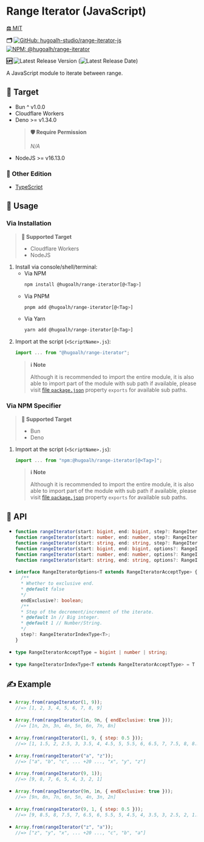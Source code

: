 # Range Iterator (JavaScript)

[**⚖️** MIT](./LICENSE.md)

**🗂️**
[![GitHub: hugoalh-studio/range-iterator-js](https://img.shields.io/badge/hugoalh--studio/range--iterator--js-181717?logo=github&logoColor=ffffff&style=flat "GitHub: hugoalh-studio/range-iterator-js")](https://github.com/hugoalh-studio/range-iterator-js)
[![NPM: @hugoalh/range-iterator](https://img.shields.io/badge/@hugoalh/range--iterator-CB3837?logo=npm&logoColor=ffffff&style=flat "NPM: @hugoalh/range-iterator")](https://www.npmjs.com/package/@hugoalh/range-iterator)

**🆙** ![Latest Release Version](https://img.shields.io/github/release/hugoalh-studio/range-iterator-js?sort=semver&color=2187C0&label=&style=flat "Latest Release Version") (![Latest Release Date](https://img.shields.io/github/release-date/hugoalh-studio/range-iterator-js?color=2187C0&label=&style=flat "Latest Release Date"))

A JavaScript module to iterate between range.

## 🎯 Target

- Bun ^ v1.0.0
- Cloudflare Workers
- Deno >= v1.34.0
  > **🛡️ Require Permission**
  >
  > *N/A*
- NodeJS >= v16.13.0

### 🔗 Other Edition

- [TypeScript](https://github.com/hugoalh-studio/range-iterator-ts)

## 🔰 Usage

### Via Installation

> **🎯 Supported Target**
>
> - Cloudflare Workers
> - NodeJS

1. Install via console/shell/terminal:
    - Via NPM
      ```sh
      npm install @hugoalh/range-iterator[@<Tag>]
      ```
    - Via PNPM
      ```sh
      pnpm add @hugoalh/range-iterator[@<Tag>]
      ```
    - Via Yarn
      ```sh
      yarn add @hugoalh/range-iterator[@<Tag>]
      ```
2. Import at the script (`<ScriptName>.js`):
    ```js
    import ... from "@hugoalh/range-iterator";
    ```
    > **ℹ️ Note**
    >
    > Although it is recommended to import the entire module, it is also able to import part of the module with sub path if available, please visit [file `package.json`](./package.json) property `exports` for available sub paths.

### Via NPM Specifier

> **🎯 Supported Target**
>
> - Bun
> - Deno

1. Import at the script (`<ScriptName>.js`):
    ```js
    import ... from "npm:@hugoalh/range-iterator[@<Tag>]";
    ```
    > **ℹ️ Note**
    >
    > Although it is recommended to import the entire module, it is also able to import part of the module with sub path if available, please visit [file `package.json`](./package.json) property `exports` for available sub paths.

## 🧩 API

- ```ts
  function rangeIterator(start: bigint, end: bigint, step?: RangeIteratorOptions<bigint>["step"]): Generator<bigint>;
  function rangeIterator(start: number, end: number, step?: RangeIteratorOptions<number>["step"]): Generator<number>;
  function rangeIterator(start: string, end: string, step?: RangeIteratorOptions<string>["step"]): Generator<string>;
  function rangeIterator(start: bigint, end: bigint, options?: RangeIteratorOptions<bigint>): Generator<bigint>;
  function rangeIterator(start: number, end: number, options?: RangeIteratorOptions<number>): Generator<number>;
  function rangeIterator(start: string, end: string, options?: RangeIteratorOptions<string>): Generator<string>;
  ```
- ```ts
  interface RangeIteratorOptions<T extends RangeIteratorAcceptType> {
    /**
    * Whether to exclusive end.
    * @default false
    */
    endExclusive?: boolean;
    /**
    * Step of the decrement/increment of the iterate.
    * @default 1n // Big integer.
    * @default 1 // Number/String.
    */
    step?: RangeIteratorIndexType<T>;
  }
  ```
- ```ts
  type RangeIteratorAcceptType = bigint | number | string;
  ```
- ```ts
  type RangeIteratorIndexType<T extends RangeIteratorAcceptType> = T extends bigint ? bigint : number;
  ```

## ✍️ Example

- ```js
  Array.from(rangeIterator(1, 9));
  //=> [1, 2, 3, 4, 5, 6, 7, 8, 9]
  ```
- ```js
  Array.from(rangeIterator(1n, 9n, { endExclusive: true }));
  //=> [1n, 2n, 3n, 4n, 5n, 6n, 7n, 8n]
  ```
- ```js
  Array.from(rangeIterator(1, 9, { step: 0.5 }));
  //=> [1, 1.5, 2, 2.5, 3, 3.5, 4, 4.5, 5, 5.5, 6, 6.5, 7, 7.5, 8, 8.5, 9]
  ```
- ```js
  Array.from(rangeIterator("a", "z"));
  //=> ["a", "b", "c", ... +20 ..., "x", "y", "z"]
  ```
- ```js
  Array.from(rangeIterator(9, 1));
  //=> [9, 8, 7, 6, 5, 4, 3, 2, 1]
  ```
- ```js
  Array.from(rangeIterator(9n, 1n, { endExclusive: true }));
  //=> [9n, 8n, 7n, 6n, 5n, 4n, 3n, 2n]
  ```
- ```js
  Array.from(rangeIterator(9, 1, { step: 0.5 }));
  //=> [9, 8.5, 8, 7.5, 7, 6.5, 6, 5.5, 5, 4.5, 4, 3.5, 3, 2.5, 2, 1.5, 1]
  ```
- ```js
  Array.from(rangeIterator("z", "a"));
  //=> ["z", "y", "x", ... +20 ..., "c", "b", "a"]
  ```
